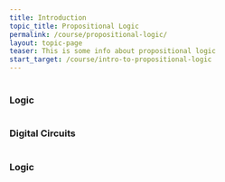 ```yaml
---
title: Introduction
topic_title: Propositional Logic
permalink: /course/propositional-logic/
layout: topic-page
teaser: This is some info about propositional logic
start_target: /course/intro-to-propositional-logic
---
```


<div class="col-sm-4">
    <h1 class="text-center"><i class="fa fa-cogs" aria-hidden="true"></i></h1>
    <h3 class="text-center">Logic</h3>
    <p></p>
</div>

<div class="col-sm-4">
    <h1 class="text-center"><i class="fa fa-plug" aria-hidden="true"></i></h1>
    <h3 class="text-center">Digital Circuits</h3>
    <p></p>
</div>

<div class="col-sm-4">
    <h1 class="text-center"><i class="fa fa-cogs" aria-hidden="true"></i></h1>
    <h3 class="text-center">Logic</h3>
    <p></p>
</div>